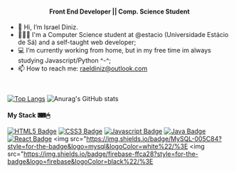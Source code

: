<h4 align="center"> Front End Developer || Comp. Science Student</h4> 

- 👋 Hi, I’m Israel Diniz.
- 👩🏾‍💻 I'm a Computer Science student at @estacio (Universidade Estácio de Sá) and a self-taught web developer;
- 💻 I’m currently working from home, but in my free time im always studying Javascript/Python ^-^;
- 📫 How to reach me: raeldiniz@outlook.com
<br>

<div style="display: inline_block" align="left">

[![Top Langs](https://github-readme-stats.vercel.app/api/top-langs/?username=raeldiniz&theme=gruvbox&show_icons=true)](https://github.com/raeldiniz/github-readme-stats)
![Anurag's GitHub stats](https://github-readme-stats.vercel.app/api?username=raeldiniz&theme=gruvbox&show_icons=true)

</div>

<div style="display: inline_block" align="left">

  <h4> My Stack ⌨🖱 </h4> 

[![HTML5 Badge](https://img.shields.io/badge/HTML-E34F26?style=flat-square-badge&logo=html5&logoColor=white&link=)]()
[![CSS3 Badge](https://img.shields.io/badge/CSS-1572B6?style=flat-square-badge&logo=css3&logoColor=white&link=)]()
[![Javascript Badge](https://img.shields.io/badge/JavaScript-F7DF1E?style=flat-square-badge&logo=javascript&logoColor=white&link=)]()
[![Java Badge](https://img.shields.io/badge/Java-EA4335?style=flat-square-badge&logo=Java&logoColor=white&link=)]()
[![React Badge](https://img.shields.io/badge/React-16A9F5?style=flat-square-badge&logo=React&logoColor=white&link=)]()
<img src="https://img.shields.io/badge/MySQL-005C84?style=for-the-badge&logo=mysql&logoColor=white%22/%3E
<img src="https://img.shields.io/badge/firebase-ffca28?style=for-the-badge&logo=firebase&logoColor=black%22/%3E
</div>
